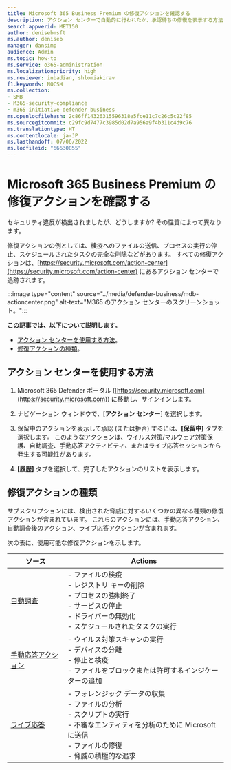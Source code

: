 ```yaml
---
title: Microsoft 365 Business Premium の修復アクションを確認する
description: アクション センターで自動的に行われたか、承認待ちの修復を表示する方法について説明します。
search.appverid: MET150
author: denisebmsft
ms.author: deniseb
manager: dansimp
audience: Admin
ms.topic: how-to
ms.service: o365-administration
ms.localizationpriority: high
ms.reviewer: inbadian, shlomiakirav
f1.keywords: NOCSH
ms.collection:
- SMB
- M365-security-compliance
- m365-initiative-defender-business
ms.openlocfilehash: 2c86ff14326315596318e5fce11c7c26c5c22f85
ms.sourcegitcommit: c29fc9d7477c3985d02d7a956a9f4b311c4d9c76
ms.translationtype: HT
ms.contentlocale: ja-JP
ms.lasthandoff: 07/06/2022
ms.locfileid: "66630855"
---
```

# <a name="review-remediation-actions-in-microsoft-365-business-premium"></a>Microsoft 365 Business Premium の修復アクションを確認する

セキュリティ違反が検出されましたが、どうしますか? その性質によって異なります。

修復アクションの例としては、検疫へのファイルの送信、プロセスの実行の停止、スケジュールされたタスクの完全な削除などがあります。 すべての修復アクションは、[https://security.microsoft.com/action-center](https://security.microsoft.com/action-center) にあるアクション センターで追跡されます。

:::image type="content" source="../media/defender-business/mdb-actioncenter.png" alt-text="M365 のアクション センターのスクリーンショット。":::

**この記事では、以下について説明します。**

- [アクション センターを使用する方法](#how-to-use-your-action-center)。
- [修復アクションの種類](#types-of-remediation-actions)。


## <a name="how-to-use-your-action-center"></a>アクション センターを使用する方法

1. Microsoft 365 Defender ポータル ([https://security.microsoft.com](https://security.microsoft.com)) に移動し、サインインします。

2. ナビゲーション ウィンドウで、[**アクション センター**] を選択します。

3. 保留中のアクションを表示して承認 (または拒否) するには、**[保留中]** タブを選択します。 このようなアクションは、ウイルス対策/マルウェア対策保護、自動調査、手動応答アクティビティ、またはライブ応答セッションから発生する可能性があります。

4. **[履歴]** タブを選択して、完了したアクションのリストを表示します。

## <a name="types-of-remediation-actions"></a>修復アクションの種類

サブスクリプションには、検出された脅威に対するいくつかの異なる種類の修復アクションが含まれています。 これらのアクションには、手動応答アクション、自動調査後のアクション、ライブ応答アクションが含まれます。

次の表に、使用可能な修復アクションを示します。

| ソース  | Actions  |
|---------|---------|
| [自動調査](../security/defender-endpoint/automated-investigations.md)      | - ファイルの検疫 <br/>- レジストリ キーの削除 <br/>- プロセスの強制終了 <br/>- サービスの停止 <br/>- ドライバーの無効化 <br/>- スケジュールされたタスクの実行        |
| [手動応答アクション](../security/defender-endpoint/respond-machine-alerts.md)   | - ウイルス対策スキャンの実行 <br/>- デバイスの分離 <br/>- 停止と検疫 <br/>- ファイルをブロックまたは許可するインジケーターの追加       |
| [ライブ応答](../security/defender-endpoint/live-response.md)   | - フォレンジック データの収集 <br/>- ファイルの分析 <br/>- スクリプトの実行 <br/>- 不審なエンティティを分析のために Microsoft に送信 <br/>- ファイルの修復 <br/>- 脅威の積極的な追求         |
